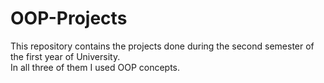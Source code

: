 # OOP-Projects <br />
This repository contains the projects done during the second semester of the first year of University. <br />
In all three of them I used OOP concepts.
